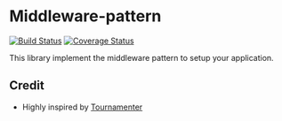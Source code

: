 # Middleware-pattern

[![Build Status](https://travis-ci.org/jadok/middleware-pattern.svg?branch=master)](https://travis-ci.org/jadok/middleware-pattern)
[![Coverage Status](https://coveralls.io/repos/github/jadok/middleware-pattern/badge.svg?branch=master)](https://coveralls.io/github/jadok/middleware-pattern?branch=master)

This library implement the middleware pattern to setup your application.

## Credit

- Highly inspired by [Tournamenter](https://github.com/TendaDigital/Tournamenter/blob/master/app.js)
